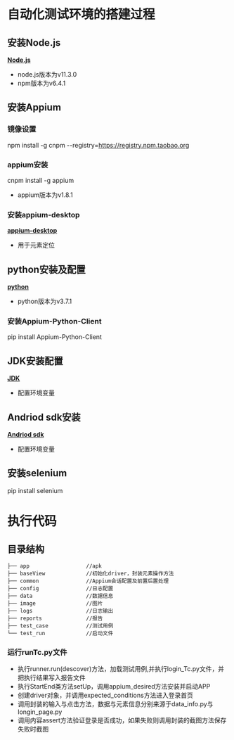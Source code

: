 # 自动化测试环境的搭建过程
## 安装Node.js 
[**Node.js**](https://nodejs.org/en/download/releases/)

- node.js版本为v11.3.0
- npm版本为v6.4.1
## 安装Appium
### 镜像设置
npm install -g cnpm --registry=https://registry.npm.taobao.org
### appium安装
cnpm install -g appium

- appium版本为v1.8.1
### 安装appium-desktop
[**appium-desktop**](https://github.com/appium/appium-desktop/releases/)

- 用于元素定位
## python安装及配置
[**python**](https://www.python.org/getit/)

- python版本为v3.7.1

### 安装Appium-Python-Client
pip install Appium-Python-Client
## JDK安装配置
[**JDK**](http://www.oracle.com/technetwork/java/javase/downloads/jdk8-downloads-2133151.html/)

- 配置环境变量
## Andriod sdk安装
[**Andriod sdk**](http://tools.android-studio.org/index.php/sdk/)

- 配置环境变量

## 安装selenium
pip install selenium

# 执行代码
## 目录结构

    ├── app		             //apk
    ├── baseView             //初始化driver，封装元素操作方法
    ├── common               //Appium会话配置及前置后置处理 
    ├── config               //日志配置
    ├── data                 //数据信息
    ├── image                //图片
    ├── logs                 //日志输出
	├──	reports				 //报告
	├──	test_case			 //测试用例
	└──	test_run			 //启动文件
### 运行runTc.py文件
- 执行runner.run(descover)方法，加载测试用例,并执行login_Tc.py文件，并把执行结果写入报告文件
- 执行StartEnd类方法setUp，调用appium_desired方法安装并启动APP
- 创建driver对象，并调用expected_conditions方法进入登录首页
- 调用封装的输入与点击方法，数据与元素信息分别来源于data_info.py与longin_page.py
- 调用内容assert方法验证登录是否成功，如果失败则调用封装的截图方法保存失败时截图